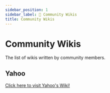 ```yaml
---
sidebar_position: 1
sidebar_label: 📒 Community Wikis
title: Community Wikis
---
```


# Community Wikis
The list of wikis written by community members.

## Yahoo
[Click here to visit Yahoo's Wiki!](https://docs.google.com/document/d/1yWvddiNiujqe0-_WR0z7gFGw9u4UevrYtDPld43-sww/edit?usp=sharing)